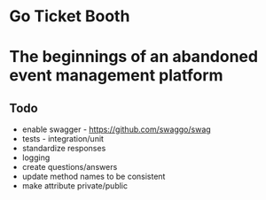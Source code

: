 # Go Ticket Booth

# The beginnings of an abandoned event management platform

## Todo
 - enable swagger  - https://github.com/swaggo/swag
 - tests - integration/unit
 - standardize responses
 - logging
 - create questions/answers
 - update method names to be consistent 
 - make attribute private/public
 
 
